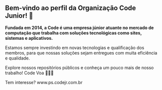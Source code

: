 ## Bem-vindo ao perfil da Organização Code Junior!  👋

<strong>Fundada em 2014, a Code é uma empresa júnior atuante no mercado de computação que trabalha com soluções
tecnológicas como sites, sistemas e aplicativos.</strong>

<p>Estamos sempre investindo em
novas tecnologias e qualificação dos membros, para que nossas
soluções sejam entregues com muita eficiência e qualidade.</p>

<p>Explore nossos repositórios públicos e conheça um pouco mais de nosso trabalho! Code Voa 🚀🚀🚀</p>

<p>Tem interesse? www.ps.codejr.com.br</p>

<!--

**Here are some ideas to get you started:**

🙋‍♀️ A short introduction - what is your organization all about?
🌈 Contribution guidelines - how can the community get involved?
👩‍💻 Useful resources - where can the community find your docs? Is there anything else the community should know?
🍿 Fun facts - what does your team eat for breakfast?
🧙 Remember, you can do mighty things with the power of [Markdown](https://docs.github.com/github/writing-on-github/getting-started-with-writing-and-formatting-on-github/basic-writing-and-formatting-syntax)
-->
